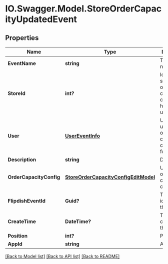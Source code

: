 # IO.Swagger.Model.StoreOrderCapacityUpdatedEvent
## Properties

Name | Type | Description | Notes
------------ | ------------- | ------------- | -------------
**EventName** | **string** | The event name | [optional] 
**StoreId** | **int?** | Id of the store whose order capacity configuration has been updated | [optional] 
**User** | [**UserEventInfo**](UserEventInfo.md) | User which updated order capacity configuration for this store | [optional] 
**Description** | **string** | Description | [optional] 
**OrderCapacityConfig** | [**StoreOrderCapacityConfigEditModel**](StoreOrderCapacityConfigEditModel.md) | Updated order capacity configuration | [optional] 
**FlipdishEventId** | **Guid?** | The identitfier of the event | [optional] 
**CreateTime** | **DateTime?** | The time of creation of the event | [optional] 
**Position** | **int?** | Position | [optional] 
**AppId** | **string** | App id | [optional] 

[[Back to Model list]](../README.md#documentation-for-models) [[Back to API list]](../README.md#documentation-for-api-endpoints) [[Back to README]](../README.md)

